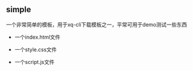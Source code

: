 ## simple

一个非常简单的模板，用于xq-cli下载模板之一，平常可用于demo测试一些东西

* 一个index.html文件

* 一个style.css文件

* 一个script.js文件